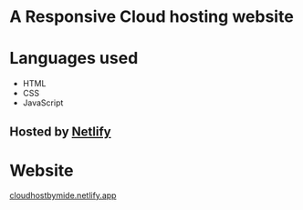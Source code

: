 # A Responsive Cloud hosting website

# Languages used
- HTML
- CSS
- JavaScript

## Hosted by [Netlify](app.netlify.com)

# Website
[cloudhostbymide.netlify.app](https://cloudhostbymide.netlify.app/)
